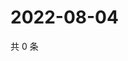 # 2022-08-04

共 0 条

<!-- BEGIN WEIBO -->
<!-- 最后更新时间 Thu Aug 04 2022 05:01:05 GMT+0800 (China Standard Time) -->

<!-- END WEIBO -->
